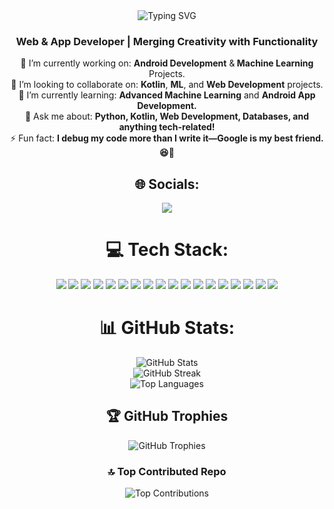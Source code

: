 <div align="center">
  <img src="https://readme-typing-svg.herokuapp.com?font=Caveat&weight=700&size=40&pause=2&speed=20&color=F7F7F7&background=30AADD00&center=true&vCenter=true&random=false&width=1080&height=250&lines=Hello!%F0%9F%91%8B;I'm+Pradeep;Welcome+To+My+GitHub!%F0%9F%98%8A" alt="Typing SVG" />

</div>

<h3 align=center> Web & App Developer | Merging Creativity with Functionality</h3>
<div align = center>
🔭 I’m currently working on: <strong>Android Development</strong> &<strong> Machine Learning</strong> Projects.<br>
👯 I’m looking to collaborate on: <strong>Kotlin</strong>, <strong>ML</strong>, and <strong>Web Development</strong> projects.<br>
🌱 I’m currently learning: <strong>Advanced Machine Learning</strong> and <strong>Android App Development.</strong><br>
💬 Ask me about: <strong>Python, Kotlin, Web Development, Databases, and anything tech-related!</strong><br>
⚡ Fun fact: <strong>I debug my code more than I write it—Google is my best friend. 😆🔧</strong>


## 🌐 Socials:
<p align="center">
<!--  <a href="https://instagram.com/_.gowthammmmm"><img src="https://img.shields.io/badge/Instagram-%23E4405F.svg?logo=Instagram&logoColor=white"></a> -->
<!--  <a href="https://linkedin.com/in/gplgowthamchand"><img src="https://img.shields.io/badge/LinkedIn-%230077B5.svg?logo=linkedin&logoColor=white"></a> -->
  <a href="mailto:pradeep5102g@gmail.com"><img src="https://img.shields.io/badge/Email-D14836?logo=gmail&logoColor=white"></a>
<!--  <a href="https://discordapp.com/users/_.gowthammm"><img src="https://img.shields.io/badge/Discord-purple?logo=discord&logoColor=white"></a> -->

</p>  

# 💻 Tech Stack:
<p align="center">
    <img src="https://img.shields.io/badge/kotlin-%237F52FF.svg?style=flat&logo=kotlin&logoColor=white">
    <img src="https://img.shields.io/badge/python-3670A0?style=flat&logo=python&logoColor=ffdd54">
    <img src="https://img.shields.io/badge/c-%2300599C.svg?style=flat&logo=c&logoColor=white">

  <img src="https://img.shields.io/badge/html5-%23E34F26.svg?style=flat&logo=html5&logoColor=white">
  <img src="https://img.shields.io/badge/javascript-%23323330.svg?style=flat&logo=javascript&logoColor=%23F7DF1E">
  <img src="https://img.shields.io/badge/css3-%231572B6.svg?style=flat&logo=css3&logoColor=white">

  <img src="https://img.shields.io/badge/numpy-%23013243.svg?style=flat&logo=numpy&logoColor=white">
  <img src="https://img.shields.io/badge/pandas-%23150458.svg?style=flat&logo=pandas&logoColor=white">
  
  <img src="https://img.shields.io/badge/mysql-4479A1.svg?style=flat&logo=mysql&logoColor=white">
  <img src="https://img.shields.io/badge/git-%23F05033.svg?style=flat&logo=git&logoColor=white">
  <img src="https://img.shields.io/badge/github-%23121011.svg?style=flat&logo=github&logoColor=white">
  <img src="https://img.shields.io/badge/postman-FF6C37?style=flat&logo=postman&logoColor=white">
  <img src="https://img.shields.io/badge/Portfolio-%23000000.svg?style=flat&logo=firefox&logoColor=#FF7139">

 <img src="https://img.shields.io/badge/steam-%23000000.svg?style=flat&logo=steam&logoColor=white">
<img src="https://img.shields.io/badge/riotgames-D32936.svg?style=flat&logo=riotgames&logoColor=white">
<img src="https://img.shields.io/badge/epicgames-%23313131.svg?style=flat&logo=epicgames&logoColor=white">
<img src="https://img.shields.io/badge/ea-%23000000.svg?style=flat&logo=ea&logoColor=white">

  <img src="https://img.shields.io/badge/Canva-%2300C4CC.svg?style=flat&logo=Canva&logoColor=white">
</p>

# 📊 GitHub Stats:
<p align="center">
<img src="https://github-readme-stats.vercel.app/api?username=pradeep-CodeZ&theme=gotham&hide_border=true&include_all_commits=true&count_private=true" alt="GitHub Stats">
  <br>
  <img src="https://github-readme-streak-stats.herokuapp.com/?user=pradeep-CodeZ&theme=gotham&hide_border=true" alt="GitHub Streak">
  <br>
  <img src="https://github-readme-stats.vercel.app/api/top-langs/?username=pradeep-CodeZ&theme=gotham&hide_border=true&include_all_commits=true&count_private=true&layout=compact" alt="Top Languages">
</p>

## 🏆 GitHub Trophies
<p align="center">
  <img src="https://github-profile-trophy.vercel.app/?username=pradeep-CodeZ&theme=gotham&no-frame=true&no-bg=true&margin-w=4" alt="GitHub Trophies">
</p>

### 🔝 Top Contributed Repo
<p align="center">
  <img src="https://github-contributor-stats.vercel.app/api?username=pradeep-CodeZ&limit=5&theme=dark&combine_all_yearly_contributions=true" alt="Top Contributions">
</p>

